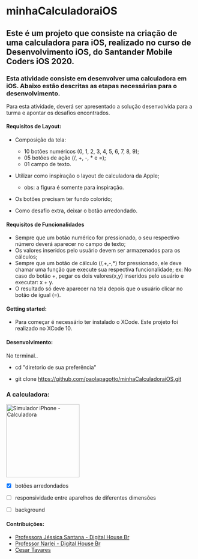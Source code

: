 # minhaCalculadoraiOS

## Este é um projeto que consiste na criação de uma calculadora para iOS, realizado no curso de Desenvolvimento iOS, do Santander Mobile Coders iOS 2020.

### Esta atividade consiste em desenvolver uma calculadora em iOS. Abaixo estão descritas as etapas necessárias para o desenvolvimento.

Para esta atividade, deverá ser apresentado a solução desenvolvida para a turma e apontar os desafios encontrados.

#### Requisitos de Layout:

  * Composição da tela: 

      * 10 botões numéricos (0, 1, 2, 3, 4, 5, 6, 7, 8,  9);
      * 05 botões de ação (/, +, -, * e =); 
      * 01 campo de texto.
      
  * Utilizar como inspiração o layout de calculadora da Apple;
       * obs: a figura é somente para inspiração.
       
  * Os botões precisam ter fundo colorido;
  
  * Como desafio extra, deixar o botão arredondado.

#### Requisitos de Funcionalidades

  * Sempre que um botão numérico for pressionado, o seu respectivo número deverá aparecer no campo de texto;
  * Os valores inseridos pelo usuário devem ser armazenados para os cálculos;
  * Sempre que um botão de cálculo (/,+,-,*) for pressionado, ele deve chamar uma função que execute sua respectiva funcionalidade;
        ex: No caso do botão +, pegar os dois valores(x,y) inseridos pelo usuário e executar: x + y.
  * O resultado só deve aparecer na tela depois que o usuário clicar no botão de igual (=).

#### Getting started:

  * Para começar é necessário ter instalado o XCode. Este projeto foi realizado no XCode 10.

#### Desenvolvimento:
  
  No terminal..
  
  * cd "diretorio de sua preferência"

  * git clone https://github.com/paolapagotto/minhaCalculadoraiOS.git


### A calculadora: 


<img width="195" alt="Simulador iPhone - Calculadora" src="https://user-images.githubusercontent.com/55468847/92397741-3f823700-f11f-11ea-987e-6f7a0de74d50.png">

 - [X] botões arredondados

 - [ ] responsividade entre aparelhos de diferentes dimensões

 - [ ] background


#### Contribuições:

 * [Professora Jéssica Santana - Digital House Br](https://github.com/jeafsantana)
 * [Professor Narlei - Digital House Br](https://github.com/narlei)
 * [Cesar Tavares](https://github.com/cetava)
 
 
